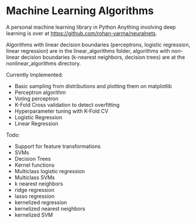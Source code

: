 # Machine Learning Algorithms
A personal machine learning library in Python
Anything involving deep learning is over at https://github.com/rohan-varma/neuralnets. 

Algorithms with linear decision boundaries (perceptrons, logistic regression, linear regression) are in the linear_algorithms folder, algorithms with non-linear decision boundaries (k-nearest neighbors, decision trees) are at the nonlinear_algorithms directory. 

Currently Implemented:

- Basic sampling from distributions and plotting them on matplotlib
- Perceptron algorithm
- Voting perceptron 
- K-Fold Cross validation to detect overfitting
- Hyperparameter tuning with K-Fold CV
- Logistic Regression
- Linear Regression

Todo: 
- Support for feature transformations
- SVMs
- Decision Trees
- Kernel functions
- Multiclass logistic regression
- Multiclass SVMs 
- k nearest neighbors
- ridge regression
- lasso regression
- kernelized regression
- kernelized nearest neighbors
- kernelized SVM
